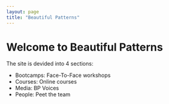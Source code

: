 ```yaml
---
layout: page
title: "Beautiful Patterns"
---
```


# Welcome to Beautiful Patterns

The site is devided into 4 sections:
- Bootcamps: Face-To-Face workshops
- Courses: Online courses
- Media: BP Voices 
- People: Peet the team

